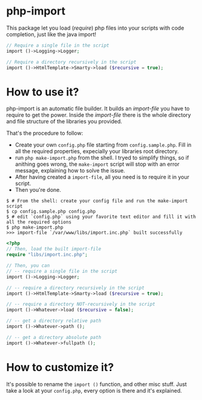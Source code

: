 php-import
==========

This package let you load (_require_) php files into your scripts with code completion,
just like the java import!


```php
// Require a single file in the script
import ()->Logging->Logger;

// Require a directory recursively in the script
import ()->HtmlTemplate->Smarty->load ($recursive = true);
```

# How to use it?
php-import is an automatic file builder. It builds an _import-file_ you have to require to get the power.
Inside the _import-file_ there is the whole directory and file structure of the libraries you provided.

That's the procedure to follow:
* Create your own `config.php` file starting from `config.sample.php`.
Fill in all the required properties, expecially your libraries root directory.
* run `php make-import.php` from the shell. I tryed to simplify things, so if anithing goes wrong, the `make-import` script will stop with an error message, explaining how to solve the issue.
* After having created a `import-file`, all you need is to require it in your script.
* Then you're done.

```shell
$ # From the shell: create your config file and run the make-import script
$ cp config.sample.php config.php
$ # edit `config.php` using your favorite text editor and fill it with all the required options
$ php make-import.php
>>> import-file `/var/www/libs/import.inc.php` built successfully
```
```php
<?php
// Then, load the built import-file
require "libs/import.inc.php";

// Then, you can
// -- require a single file in the script
import ()->Logging->Logger;

// -- require a directory recursively in the script
import ()->HtmlTemplate->Smarty->load ($recursive = true);

// -- require a directory NOT-recursively in the script
import ()->Whatever->load ($recursive = false);

// -- get a directory relative path
import ()->Whatever->path ();

// -- get a directory absolute path
import ()->Whatever->fullpath ();
```




# How to customize it?
It's possible to rename the `import ()` function, and other misc stuff.
Just take a look at your `config.php`, every option is there and it's explained.

